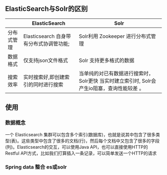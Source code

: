 ## ElasticSearch与Solr的区别

 

|            | ElasticSearch                           | Solr                                                         |
| ---------- | --------------------------------------- | ------------------------------------------------------------ |
| 分布式管理 | Elasticsearch 自身带有分布式协调管功能; | Solr利用 Zookeeper 进行分布式管理                            |
| 数据格式   | 仅支持json文件格式                      | Solr 支持更多格式的数据                                      |
| 搜索效率   | 实时搜索好,即创建索引的同时进行搜索     | 当单纯的对已有数据进行搜索时，Solr更快  当实时建立索引时, Solr会产生io阻塞，查询性能较差 。 |

## 使用

### 数据概念

一个 Elasticsearch 集群可以包含多个索引(数据库)，也就是说其中包含了很多类型(表)。这些类型中包含了很多的文档(行)，然后每个文档中又包含了很多的字段(列)。Elasticsearch的交互，可以使用Java API，也可以直接使用HTTP的Restful API方式，比如我们打算插入一条记录，可以简单发送一个HTTP的请求

### Spring data 整合 es或solr
